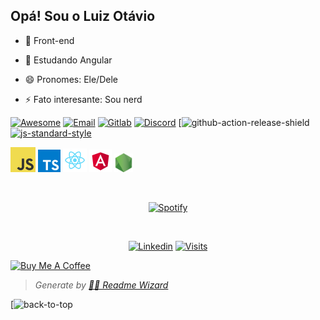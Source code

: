 ## Opá! Sou o Luiz Otávio

- 🔭 Front-end
  
- 🌱 Estudando Angular
   
- 😄 Pronomes: Ele/Dele
  
- ⚡ Fato interesante: Sou nerd
  

 [![Awesome](https://cdn.rawgit.com/sindresorhus/awesome/d7305f38d29fed78fa85652e3a63e154dd8e8829/media/badge.svg)](https://github.com/sindresorhus/awesome) [![Email][email-badge]][email-link] [![Gitlab][gitlab-badge]][gitlab-link] [![Discord][discord-badge]][discord-link] [![github-action-release-shield](https://img.shields.io/github/actions/workflow/status/lobehub/lobe-readme-wizard/release.yml?label=release&labelColor=black&logo=githubactions&logoColor=white&style=flat-square)  [![js-standard-style](https://img.shields.io/badge/code%20style-standard-brightgreen.svg?style=flat)](https://github.com/feross/standard)

[discord-shield]: https://img.shields.io/discord/1127171173982154893?color=5865F2&label=discord&labelColor=black&logo=discord&logoColor=white&style=flat-square
[github-action-release-link]: https://github.com/lobehub/lobe-readme-wizard/actions/workflows/release.yml
[email-badge]: https://img.shields.io/badge/-contatoluizotavosz@gmail.com-c14438?style=flat-square&logo=gmail&logoColor=white&link=mailto:contatoluizotavosz@gmail.com
[email-link]: mailto:contatoluizotavosz@gmail.com

[gitlab-badge]: https://img.shields.io/badge/-GitLab-292961?style=flat-square&logo=gitlab&logoColor=white
[gitlab-link]: https://gitlab.com/mondeja

[discord-badge]: https://img.shields.io/badge/-Discord-5865F2?style=flat-square&logo=discord&logoColor=white
[discord-link]: https://discord.com/users/mondeja.

[codespaces-link]: https://codespaces.new/lobehub/lobe-readme-wizard

<code><img height="40" alt="javascript" src="https://raw.githubusercontent.com/github/explore/80688e429a7d4ef2fca1e82350fe8e3517d3494d/topics/javascript/javascript.png"></code>
<code><img height="36" alt="typescript" src="https://raw.githubusercontent.com/github/explore/80688e429a7d4ef2fca1e82350fe8e3517d3494d/topics/typescript/typescript.png"></code>
<code><img height="38" alt="react" src="https://raw.githubusercontent.com/github/explore/80688e429a7d4ef2fca1e82350fe8e3517d3494d/topics/react/react.png"></code>
<code><img height="36" alt="angular" src="https://raw.githubusercontent.com/github/explore/5c058a388828bb5fde0bcafd4bc867b5bb3f26f3/topics/angular/angular.png"></code>
<code><img height="30" alt="nodejs" src="https://raw.githubusercontent.com/github/explore/80688e429a7d4ef2fca1e82350fe8e3517d3494d/topics/nodejs/nodejs.png"></code>    

&nbsp;<div align="center">
  [![Spotify](https://novatorem.vercel.app/api/spotify?background_color=0d1117&border_color=ffffff)](https://open.spotify.com/user/zeusot)
</div>

&nbsp;<div align="center">
  [![Linkedin](https://img.shields.io/badge/linked-in-369?style=flat-square&logo=linkedin&logoColor=white&color=blue)](https://www.linkedin.com/in/luiz-otávio-745538270/)
  [![Visits](https://komarev.com/ghpvc/?username=novatorem&logo=GitHub&label=github%20visits&color=336699&logoColor=white&style=flat-square)](https://github.com/0Tavinn)
</div>

<a href="https://www.buymeacoffee.com/vinitshahdeo" target="_blank"><img src="https://cdn.buymeacoffee.com/buttons/v2/default-yellow.png" alt="Buy Me A Coffee" style="height: 15% !important;width: 15% !important;" ></a>

> _Generate by [🧙‍♂️ Readme Wizard](https://github.com/lobehub/lobe-readme-wizard 'Generate lobe style product README by MAGIC')_

[![back-to-top](https://img.shields.io/badge/-BACK_TO_TOP-black?style=flat-square)


